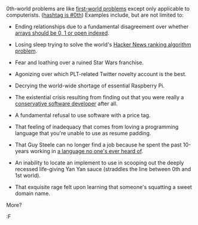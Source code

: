 0th-world problems are like [first-world problems]() except only applicable to computerists. ([hashtag is #0th](https://twitter.com/#!/search/?q=%230th&src=hash)) Examples include, but are not limited to:

* Ending relationships due to a fundamental disagreement over whether [arrays should be 0, 1 or open indexed](http://c2.com/cgi/wiki?ZeroAndOneBasedIndexes).

* Losing sleep trying to solve the world's [Hacker News ranking algorithm problem](http://news.ycombinator.com/item?id=4399108).

* Fear and loathing over a ruined Star Wars franchise.

* Agonizing over which PLT-related Twitter novelty account is the best.

* Decrying the world-wide shortage of essential Raspberry Pi.

* The existential crisis resulting from finding out that you were really a [conservative software developer](https://plus.google.com/u/0/110981030061712822816/posts/KaSKeg4vQtz) after all.

* A fundamental refusal to use software with a price tag.

* That feeling of inadequacy that comes from loving a programming language that you're unable to use as resume padding.

* That Guy Steele can no longer find a job because he spent the past 10-years working in [a language no one's ever heard of](https://blogs.oracle.com/projectfortress/entry/fortress_wrapping_up).

* An inability to locate an implement to use in scooping out the deeply recessed life-giving Yan Yan sauce (straddles the line between 0th and 1st world).

* That exquisite rage felt upon learning that someone's squatting a sweet domain name.

More?

:F
